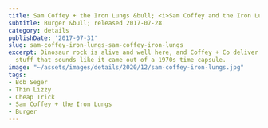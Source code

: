 ```yaml
---
title: Sam Coffey + the Iron Lungs &bull; <i>Sam Coffey and the Iron Lungs</i>
subtitle: Burger &bull; released 2017-07-28
category: details
publishDate: '2017-07-31'
slug: sam-coffey-iron-lungs-sam-coffey-iron-lungs
excerpt: Dinosaur rock is alive and well here, and Coffey + Co deliver some great
  stuff that sounds like it came out of a 1970s time capsule.
image: "~/assets/images/details/2020/12/sam-coffey-iron-lungs.jpg"
tags:
- Bob Seger
- Thin Lizzy
- Cheap Trick
- Sam Coffey + the Iron Lungs
- Burger
---
```


